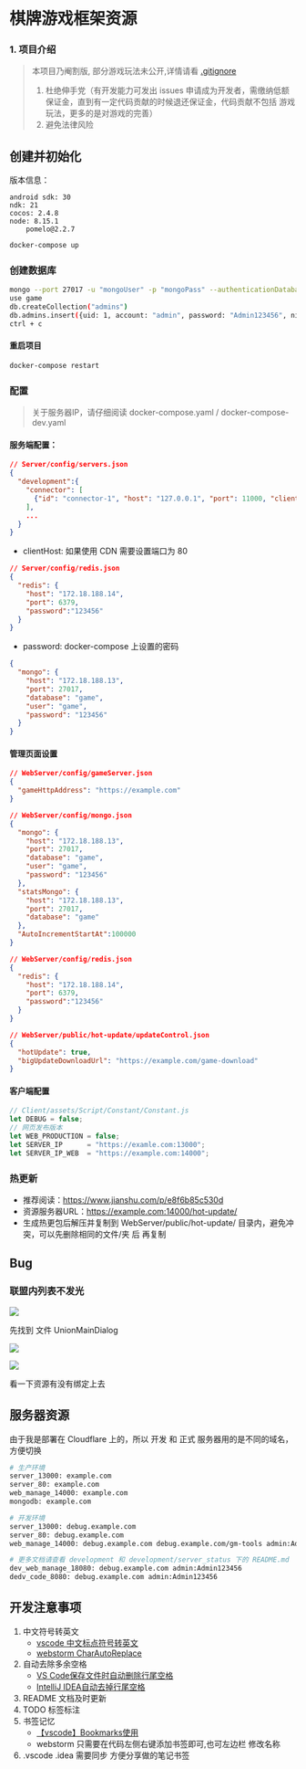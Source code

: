 # 棋牌游戏框架资源

### 1. 项目介绍

> 本项目乃阉割版, 部分游戏玩法未公开,详情请看 [.gitignore](/.gitignore)
>
> 1. 杜绝伸手党（有开发能力可发出 issues 申请成为开发者，需缴纳低额保证金，直到有一定代码贡献的时候退还保证金，代码贡献不包括 游戏玩法，更多的是对游戏的完善）
> 2. 避免法律风险

## 创建并初始化

版本信息：

```
android sdk: 30
ndk: 21
cocos: 2.4.8
node: 8.15.1
	pomelo@2.2.7
```

```bash
docker-compose up
```

### 创建数据库

```bash
mongo --port 27017 -u "mongoUser" -p "mongoPass" --authenticationDatabase "admin"
use game
db.createCollection("admins")
db.admins.insert({uid: 1, account: "admin", password: "Admin123456", nickname:"超级管理员",permission:-1, createTime: 0});
ctrl + c
```

#### 重启项目

```bash
docker-compose restart
```

### 配置

>  关于服务器IP，请仔细阅读 docker-compose.yaml / docker-compose-dev.yaml

#### 服务端配置：

```json
// Server/config/servers.json
{
  "development":{
    "connector": [
      {"id": "connector-1", "host": "127.0.0.1", "port": 11000, "clientHost": "example.com", "clientPort": 12000, "frontend": true, "args": " --inspect=5850"}
    ],
    ...
  }
}
```

- clientHost: 如果使用 CDN 需要设置端口为 80

```json
// Server/config/redis.json
{
  "redis": {
    "host": "172.18.188.14",
    "port": 6379,
    "password":"123456"
  }
}
```

- password: docker-compose 上设置的密码

```json
{
  "mongo": {
    "host": "172.18.188.13",
    "port": 27017,
    "database": "game",
    "user": "game",
    "password": "123456"
  }
}
```

#### 管理页面设置

```json
// WebServer/config/gameServer.json
{
  "gameHttpAddress": "https://example.com"
}
```

```json
// WebServer/config/mongo.json
{
  "mongo": {
    "host": "172.18.188.13",
    "port": 27017,
    "database": "game",
    "user": "game",
    "password": "123456"
  },
  "statsMongo": {
    "host": "172.18.188.13",
    "port": 27017,
    "database": "game"
  },
  "AutoIncrementStartAt":100000
}
```

```json
// WebServer/config/redis.json
{
  "redis": {
    "host": "172.18.188.14",
    "port": 6379,
    "password":"123456"
  }
}
```

```json
// WebServer/public/hot-update/updateControl.json
{
  "hotUpdate": true,
  "bigUpdateDownloadUrl": "https://example.com/game-download"
}
```

#### 客户端配置

```js
// Client/assets/Script/Constant/Constant.js
let DEBUG = false;
// 网页发布版本
let WEB_PRODUCTION = false;
let SERVER_IP      = "https://examle.com:13000";
let SERVER_IP_WEB  = "https://example.com:14000";
```

### 热更新

- 推荐阅读：https://www.jianshu.com/p/e8f6b85c530d
- 资源服务器URL：https://example.com:14000/hot-update/
- 生成热更包后解压并复制到 WebServer/public/hot-update/ 目录内，避免冲突，可以先删除相同的文件/夹 后 再复制

## Bug

### 联盟内列表不发光

![](images/image-20221121230349462.png)

先找到 文件 UnionMainDialog

![](images/image-20221121230513627.png)

![](images/image-20221121230603329.png)

看一下资源有没有绑定上去

## 服务器资源

由于我是部署在 Cloudflare 上的，所以 开发 和 正式 服务器用的是不同的域名，方便切换

```bash
# 生产环境
server_13000: example.com
server_80: example.com
web_manage_14000: example.com
mongodb: example.com

# 开发环境
server_13000: debug.example.com
server_80: debug.example.com
web_manage_14000: debug.example.com debug.example.com/gm-tools admin:Admin123456

# 更多文档请查看 development 和 development/server_status 下的 README.md
dev_web_manage_18080: debug.example.com admin:Admin123456
dedv_code_8080: debug.example.com admin:Admin123456
```

## 开发注意事项

1. 中文符号转英文
   - [vscode 中文标点符号转英文](https://marketplace.visualstudio.com/items?itemName=grasspy.autopunc)
   - [webstorm CharAutoReplace](https://plugins.jetbrains.com/plugin/17345-charautoreplace)
2. 自动去除多余空格
   - [VS Code保存文件时自动删除行尾空格](https://blog.csdn.net/cc18868876837/article/details/107099521)
   - [IntelliJ IDEA自动去掉行尾空格](https://www.cnblogs.com/jeffen/p/6014868.html)
3. README 文档及时更新
4. TODO 标签标注
5. 书签记忆
   - [【vscode】Bookmarks使用](https://blog.csdn.net/HEJI1103/article/details/89034509)
   - webstorm 只需要在代码左侧右键添加书签即可,也可左边栏 修改名称
6. .vscode .idea 需要同步 方便分享做的笔记书签
